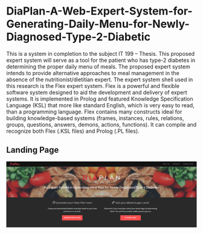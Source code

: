 # DiaPlan-A-Web-Expert-System-for-Generating-Daily-Menu-for-Newly-Diagnosed-Type-2-Diabetic
This is a system in completion to the subject IT 199 – Thesis. This proposed expert system will serve as a tool for the patient who has type-2 diabetes in determining the proper daily menu of meals. The  proposed expert system intends to provide alternative approaches to meal management in the absence of the nutritionist/dietitian expert. The expert system shell used in this research is the Flex expert system. Flex is a powerful and flexible software system designed to aid the development and delivery of expert systems. It  is implemented in Prolog and featured Knowledge Specification Language (KSL) that more like standard English, which is very easy to read, than a programming language. Flex contains many constructs ideal for building knowledge-based systems (frames, instances, rules, relations, groups, questions, answers, demons, actions, functions). It can compile and recognize both Flex (.KSL  files) and Prolog (.PL files).

## Landing Page
![](images/diaplan-landing-page.jpg)
